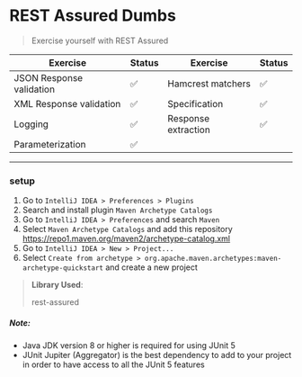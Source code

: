 # REST Assured Dumbs
> Exercise yourself with REST Assured

| Exercise       | Status             | Exercise       | Status             |
| -------------- | ---------          | -------------- | ---------          |
| JSON Response validation        | :white_check_mark: | Hamcrest matchers        | :white_check_mark: |
| XML Response validation        | :white_check_mark: | Specification        | :white_check_mark: |
| Logging        | :white_check_mark: | Response extraction        | :white_check_mark: |
| Parameterization        | :white_check_mark: |
___

### setup
1. Go to `IntelliJ IDEA > Preferences > Plugins`
2. Search and install plugin `Maven Archetype Catalogs`
3. Go to `IntelliJ IDEA > Preferences` and search `Maven`
4. Select `Maven Archetype Catalogs` and add this repository https://repo1.maven.org/maven2/archetype-catalog.xml
5. Go to `IntelliJ IDEA > New > Project...`
6. Select `Create from archetype > org.apache.maven.archetypes:maven-archetype-quickstart` and create a new project

> **Library Used**:
>
> rest-assured

##### Note:
- Java JDK version 8 or higher is required for using JUnit 5
- JUnit Jupiter (Aggregator) is the best dependency to add to your project in order to have access to all the JUnit 5 features